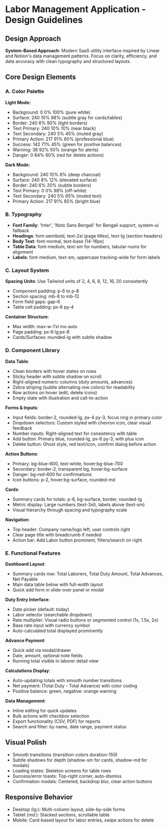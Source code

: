 # Labor Management Application - Design Guidelines

## Design Approach
**System-Based Approach**: Modern SaaS utility interface inspired by Linear and Notion's data management patterns. Focus on clarity, efficiency, and data accuracy with clean typography and structured layouts.

## Core Design Elements

### A. Color Palette

**Light Mode:**
- Background: 0 0% 100% (pure white)
- Surface: 240 10% 98% (subtle gray for cards/tables)
- Border: 240 6% 90% (light borders)
- Text Primary: 240 10% 10% (near black)
- Text Secondary: 240 5% 45% (muted gray)
- Primary Action: 217 91% 60% (professional blue)
- Success: 142 71% 45% (green for positive balances)
- Warning: 38 92% 50% (orange for alerts)
- Danger: 0 84% 60% (red for delete actions)

**Dark Mode:**
- Background: 240 10% 8% (deep charcoal)
- Surface: 240 8% 12% (elevated surface)
- Border: 240 6% 20% (subtle borders)
- Text Primary: 0 0% 98% (off-white)
- Text Secondary: 240 5% 65% (muted text)
- Primary Action: 217 91% 65% (bright blue)

### B. Typography
- **Font Family**: 'Inter', 'Noto Sans Bengali' for Bengali support, system-ui fallback
- **Headings**: font-semibold, text-2xl (page titles), text-lg (section headers)
- **Body Text**: font-normal, text-base (14-16px)
- **Table Data**: font-medium, text-sm for numbers, tabular-nums for alignment
- **Labels**: font-medium, text-sm, uppercase tracking-wide for form labels

### C. Layout System
**Spacing Units**: Use Tailwind units of 2, 4, 6, 8, 12, 16, 20 consistently
- Component padding: p-6 to p-8
- Section spacing: mb-8 to mb-12
- Form field gaps: gap-6
- Table cell padding: px-6 py-4

**Container Structure**:
- Max width: max-w-7xl mx-auto
- Page padding: px-6 lg:px-8
- Cards/Surfaces: rounded-lg with subtle shadow

### D. Component Library

**Data Table**:
- Clean borders with hover states on rows
- Sticky header with subtle shadow on scroll
- Right-aligned numeric columns (duty amounts, advances)
- Zebra striping (subtle alternating row colors) for readability
- Row actions on hover (edit, delete icons)
- Empty state with illustration and call-to-action

**Forms & Inputs**:
- Input fields: border-2, rounded-lg, px-4 py-3, focus ring in primary color
- Dropdown selectors: Custom styled with chevron icon, clear visual feedback
- Number inputs: Right-aligned text for consistency with table
- Add button: Primary blue, rounded-lg, px-6 py-3, with plus icon
- Delete button: Ghost style, red text/icon, confirm dialog before action

**Action Buttons**:
- Primary: bg-blue-600, text-white, hover:bg-blue-700
- Secondary: border-2, transparent bg, hover:bg-surface
- Danger: bg-red-600 for confirmations
- Icon buttons: p-2, hover:bg-surface, rounded-md

**Cards**:
- Summary cards for totals: p-6, bg-surface, border, rounded-lg
- Metric display: Large numbers (text-3xl), labels above (text-sm)
- Visual hierarchy through spacing and typography scale

**Navigation**:
- Top header: Company name/logo left, user controls right
- Clear page title with breadcrumb if needed
- Action bar: Add Labor button prominent, filters/search on right

### E. Functional Features

**Dashboard Layout**:
- Summary cards row: Total Laborers, Total Duty Amount, Total Advances, Net Payable
- Main data table below with full-width layout
- Quick add form in slide-over panel or modal

**Duty Entry Interface**:
- Date picker (default: today)
- Labor selector (searchable dropdown)
- Rate multiplier: Visual radio buttons or segmented control (1x, 1.5x, 2x)
- Base rate input with currency symbol
- Auto-calculated total displayed prominently

**Advance Payment**:
- Quick add via modal/drawer
- Date, amount, optional note fields
- Running total visible in laborer detail view

**Calculations Display**:
- Auto-updating totals with smooth number transitions
- Net payment: (Total Duty - Total Advance) with color coding
- Positive balance: green, negative: orange warning

**Data Management**:
- Inline editing for quick updates
- Bulk actions with checkbox selection
- Export functionality (CSV, PDF) for reports
- Search and filter: by name, date range, payment status

## Visual Polish
- Smooth transitions (transition-colors duration-150)
- Subtle shadows for depth (shadow-sm for cards, shadow-md for modals)
- Loading states: Skeleton screens for table rows
- Success/error toasts: Top-right corner, auto-dismiss
- Confirmation modals: Centered, backdrop blur, clear action buttons

## Responsive Behavior
- Desktop (lg:): Multi-column layout, side-by-side forms
- Tablet (md:): Stacked sections, scrollable table
- Mobile: Card-based layout for labor entries, swipe actions for delete